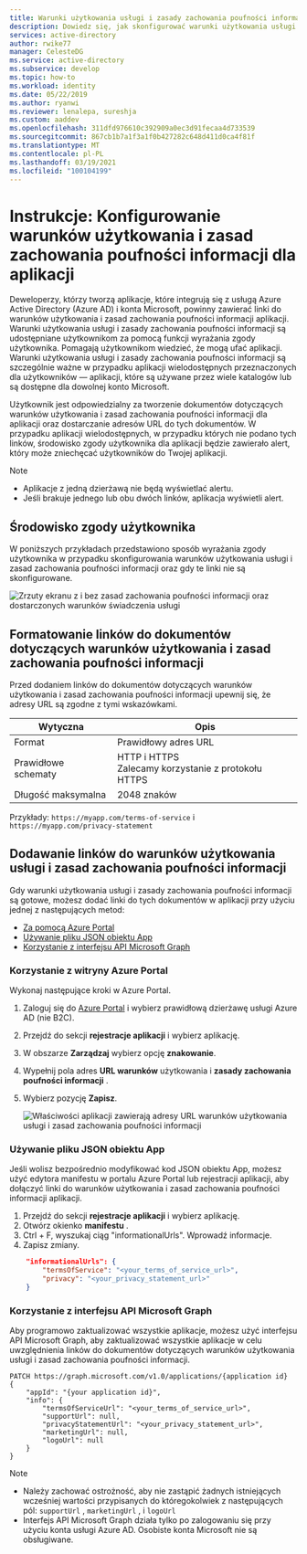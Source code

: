 ```yaml
---
title: Warunki użytkowania usługi i zasady zachowania poufności informacji dla aplikacji | Azure
description: Dowiedz się, jak skonfigurować warunki użytkowania usługi i zasady zachowania poufności informacji dla aplikacji zarejestrowanych w celu korzystania z usługi Azure AD.
services: active-directory
author: rwike77
manager: CelesteDG
ms.service: active-directory
ms.subservice: develop
ms.topic: how-to
ms.workload: identity
ms.date: 05/22/2019
ms.author: ryanwi
ms.reviewer: lenalepa, sureshja
ms.custom: aaddev
ms.openlocfilehash: 311dfd976610c392909a0ec3d91fecaa4d733539
ms.sourcegitcommit: 867cb1b7a1f3a1f0b427282c648d411d0ca4f81f
ms.translationtype: MT
ms.contentlocale: pl-PL
ms.lasthandoff: 03/19/2021
ms.locfileid: "100104199"
---
```

# <a name="how-to-configure-terms-of-service-and-privacy-statement-for-an-app"></a>Instrukcje: Konfigurowanie warunków użytkowania i zasad zachowania poufności informacji dla aplikacji

Deweloperzy, którzy tworzą aplikacje, które integrują się z usługą Azure Active Directory (Azure AD) i konta Microsoft, powinny zawierać linki do warunków użytkowania i zasad zachowania poufności informacji aplikacji. Warunki użytkowania usługi i zasady zachowania poufności informacji są udostępniane użytkownikom za pomocą funkcji wyrażania zgody użytkownika. Pomagają użytkownikom wiedzieć, że mogą ufać aplikacji. Warunki użytkowania usługi i zasady zachowania poufności informacji są szczególnie ważne w przypadku aplikacji wielodostępnych przeznaczonych dla użytkowników — aplikacji, które są używane przez wiele katalogów lub są dostępne dla dowolnej konto Microsoft.

Użytkownik jest odpowiedzialny za tworzenie dokumentów dotyczących warunków użytkowania i zasad zachowania poufności informacji dla aplikacji oraz dostarczanie adresów URL do tych dokumentów. W przypadku aplikacji wielodostępnych, w przypadku których nie podano tych linków, środowisko zgody użytkownika dla aplikacji będzie zawierało alert, który może zniechęcać użytkowników do Twojej aplikacji.

> [!NOTE]
> * Aplikacje z jedną dzierżawą nie będą wyświetlać alertu.
> * Jeśli brakuje jednego lub obu dwóch linków, aplikacja wyświetli alert.

## <a name="user-consent-experience"></a>Środowisko zgody użytkownika

W poniższych przykładach przedstawiono sposób wyrażania zgody użytkownika w przypadku skonfigurowania warunków użytkowania usługi i zasad zachowania poufności informacji oraz gdy te linki nie są skonfigurowane.

![Zrzuty ekranu z i bez zasad zachowania poufności informacji oraz dostarczonych warunków świadczenia usługi](./media/howto-add-terms-of-service-privacy-statement/user-consent-exp-privacy-statement-terms-service.png)

## <a name="formatting-links-to-the-terms-of-service-and-privacy-statement-documents"></a>Formatowanie linków do dokumentów dotyczących warunków użytkowania i zasad zachowania poufności informacji

Przed dodaniem linków do dokumentów dotyczących warunków użytkowania i zasad zachowania poufności informacji upewnij się, że adresy URL są zgodne z tymi wskazówkami.

| Wytyczna     | Opis                           |
|---------------|---------------------------------------|
| Format        | Prawidłowy adres URL                             |
| Prawidłowe schematy | HTTP i HTTPS<br/>Zalecamy korzystanie z protokołu HTTPS |
| Długość maksymalna    | 2048 znaków                       |

Przykłady: `https://myapp.com/terms-of-service` i `https://myapp.com/privacy-statement`

## <a name="adding-links-to-the-terms-of-service-and-privacy-statement"></a>Dodawanie linków do warunków użytkowania usługi i zasad zachowania poufności informacji

Gdy warunki użytkowania usługi i zasady zachowania poufności informacji są gotowe, możesz dodać linki do tych dokumentów w aplikacji przy użyciu jednej z następujących metod:

* [Za pomocą Azure Portal](#azure-portal)
* [Używanie pliku JSON obiektu App](#app-object-json)
* [Korzystanie z interfejsu API Microsoft Graph](#msgraph-rest-api)

### <a name="using-the-azure-portal"></a><a name="azure-portal"></a>Korzystanie z witryny Azure Portal
Wykonaj następujące kroki w Azure Portal.

1. Zaloguj się do <a href="https://portal.azure.com/" target="_blank">Azure Portal</a> i wybierz prawidłową dzierżawę usługi Azure AD (nie B2C).
2. Przejdź do sekcji **rejestracje aplikacji** i wybierz aplikację.
3. W obszarze **Zarządzaj** wybierz opcję **znakowanie**.
4. Wypełnij pola adres **URL warunków** użytkowania i **zasady zachowania poufności informacji** .
5. Wybierz pozycję **Zapisz**.

    ![Właściwości aplikacji zawierają adresy URL warunków użytkowania usługi i zasad zachowania poufności informacji](./media/howto-add-terms-of-service-privacy-statement/azure-portal-terms-service-privacy-statement-urls.png)

### <a name="using-the-app-object-json"></a><a name="app-object-json"></a>Używanie pliku JSON obiektu App

Jeśli wolisz bezpośrednio modyfikować kod JSON obiektu App, możesz użyć edytora manifestu w portalu Azure Portal lub rejestracji aplikacji, aby dołączyć linki do warunków użytkowania i zasad zachowania poufności informacji aplikacji.

1. Przejdź do sekcji **rejestracje aplikacji** i wybierz aplikację.
2. Otwórz okienko **manifestu** .
3. Ctrl + F, wyszukaj ciąg "informationalUrls". Wprowadź informacje.
4. Zapisz zmiany.

```json
    "informationalUrls": { 
        "termsOfService": "<your_terms_of_service_url>", 
        "privacy": "<your_privacy_statement_url>" 
    }
```

### <a name="using-the-microsoft-graph-api"></a><a name="msgraph-rest-api"></a>Korzystanie z interfejsu API Microsoft Graph

Aby programowo zaktualizować wszystkie aplikacje, możesz użyć interfejsu API Microsoft Graph, aby zaktualizować wszystkie aplikacje w celu uwzględnienia linków do dokumentów dotyczących warunków użytkowania usługi i zasad zachowania poufności informacji.

```
PATCH https://graph.microsoft.com/v1.0/applications/{application id}
{ 
    "appId": "{your application id}", 
    "info": { 
        "termsOfServiceUrl": "<your_terms_of_service_url>", 
        "supportUrl": null, 
        "privacyStatementUrl": "<your_privacy_statement_url>", 
        "marketingUrl": null, 
        "logoUrl": null 
    }
}
```

> [!NOTE]
> * Należy zachować ostrożność, aby nie zastąpić żadnych istniejących wcześniej wartości przypisanych do któregokolwiek z następujących pól: `supportUrl` , `marketingUrl` , i `logoUrl`
> * Interfejs API Microsoft Graph działa tylko po zalogowaniu się przy użyciu konta usługi Azure AD. Osobiste konta Microsoft nie są obsługiwane.
